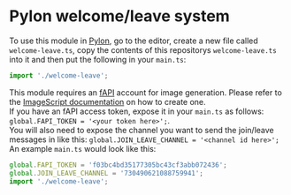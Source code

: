 # Pylon welcome/leave system
To use this module in [Pylon](https://pylon.bot/), go to the editor, create a new file called `welcome-leave.ts`, copy the contents of this repositorys `welcome-leave.ts` into it and then put the following in your `main.ts`:
```ts
import './welcome-leave';
```

This module requires an [fAPI](https://fapi.dreadful.tech/) account for image generation.
Please refer to the [ImageScript documentation](https://imagescript.dreadful.tech/#getting-started) on how to create one.  
If you have an fAPI access token, expose it in your `main.ts` as follows: `global.FAPI_TOKEN = '<your token here>';`.  
You will also need to expose the channel you want to send the join/leave messages in like this: `global.JOIN_LEAVE_CHANNEL = '<channel id here>';`
An example `main.ts` would look like this:
```ts
global.FAPI_TOKEN = 'f03bc4bd35177305bc43cf3abb072436';
global.JOIN_LEAVE_CHANNEL = '730490621088759941';
import './welcome-leave';
```